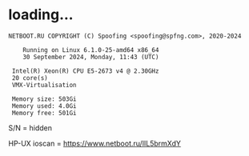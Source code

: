 # loading...
```
NETBOOT.RU COPYRIGHT (C) Spoofing <spoofing@spfng.com>, 2020-2024

	Running on Linux 6.1.0-25-amd64 x86_64
	30 September 2024, Monday, 11:43 (UTC)

 Intel(R) Xeon(R) CPU E5-2673 v4 @ 2.30GHz
 20 core(s)
 VMX-Virtualisation

 Memory size: 503Gi
 Memory used: 4.0Gi
 Memory free: 501Gi
```
S/N = hidden

HP-UX ioscan = https://www.netboot.ru/lIL5brmXdY

